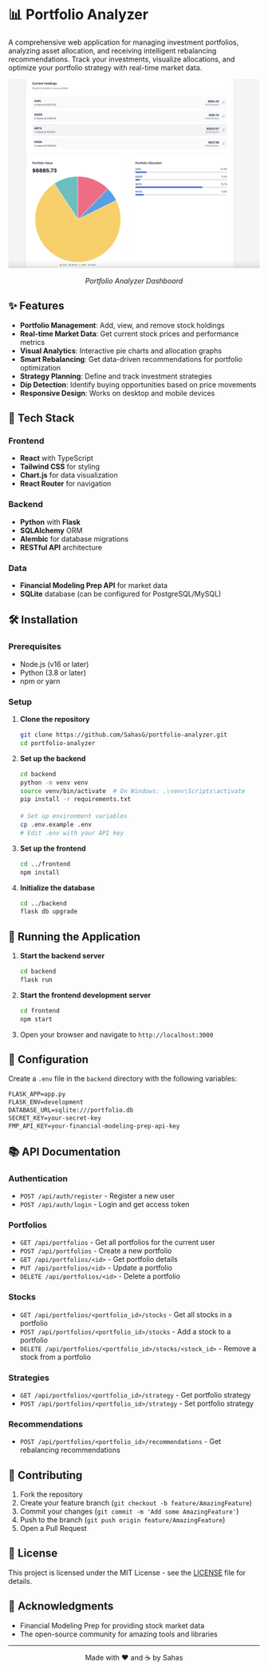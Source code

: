 # 📊 Portfolio Analyzer

A comprehensive web application for managing investment portfolios, analyzing asset allocation, and receiving intelligent rebalancing recommendations. Track your investments, visualize allocations, and optimize your portfolio strategy with real-time market data.

<div align="center">
  <img src="images/PortfolioScreenshot.png" alt="Portfolio Analyzer Screenshot" width="800"/>
  <p><em>Portfolio Analyzer Dashboard</em></p>
</div>

## ✨ Features

- **Portfolio Management**: Add, view, and remove stock holdings
- **Real-time Market Data**: Get current stock prices and performance metrics
- **Visual Analytics**: Interactive pie charts and allocation graphs
- **Smart Rebalancing**: Get data-driven recommendations for portfolio optimization
- **Strategy Planning**: Define and track investment strategies
- **Dip Detection**: Identify buying opportunities based on price movements
- **Responsive Design**: Works on desktop and mobile devices

## 🚀 Tech Stack

### Frontend
- **React** with TypeScript
- **Tailwind CSS** for styling
- **Chart.js** for data visualization
- **React Router** for navigation

### Backend
- **Python** with **Flask**
- **SQLAlchemy** ORM
- **Alembic** for database migrations
- **RESTful API** architecture

### Data
- **Financial Modeling Prep API** for market data
- **SQLite** database (can be configured for PostgreSQL/MySQL)

## 🛠️ Installation

### Prerequisites
- Node.js (v16 or later)
- Python (3.8 or later)
- npm or yarn

### Setup

1. **Clone the repository**
   ```bash
   git clone https://github.com/SahasG/portfolio-analyzer.git
   cd portfolio-analyzer
   ```

2. **Set up the backend**
   ```bash
   cd backend
   python -m venv venv
   source venv/bin/activate  # On Windows: .\venv\Scripts\activate
   pip install -r requirements.txt
   
   # Set up environment variables
   cp .env.example .env
   # Edit .env with your API key
   ```

3. **Set up the frontend**
   ```bash
   cd ../frontend
   npm install
   ```

4. **Initialize the database**
   ```bash
   cd ../backend
   flask db upgrade
   ```

## 🚦 Running the Application

1. **Start the backend server**
   ```bash
   cd backend
   flask run
   ```

2. **Start the frontend development server**
   ```bash
   cd frontend
   npm start
   ```

3. Open your browser and navigate to `http://localhost:3000`

## 🔧 Configuration

Create a `.env` file in the `backend` directory with the following variables:

```
FLASK_APP=app.py
FLASK_ENV=development
DATABASE_URL=sqlite:///portfolio.db
SECRET_KEY=your-secret-key
FMP_API_KEY=your-financial-modeling-prep-api-key
```

## 📚 API Documentation

### Authentication
- `POST /api/auth/register` - Register a new user
- `POST /api/auth/login` - Login and get access token

### Portfolios
- `GET /api/portfolios` - Get all portfolios for the current user
- `POST /api/portfolios` - Create a new portfolio
- `GET /api/portfolios/<id>` - Get portfolio details
- `PUT /api/portfolios/<id>` - Update a portfolio
- `DELETE /api/portfolios/<id>` - Delete a portfolio

### Stocks
- `GET /api/portfolios/<portfolio_id>/stocks` - Get all stocks in a portfolio
- `POST /api/portfolios/<portfolio_id>/stocks` - Add a stock to a portfolio
- `DELETE /api/portfolios/<portfolio_id>/stocks/<stock_id>` - Remove a stock from a portfolio

### Strategies
- `GET /api/portfolios/<portfolio_id>/strategy` - Get portfolio strategy
- `POST /api/portfolios/<portfolio_id>/strategy` - Set portfolio strategy

### Recommendations
- `POST /api/portfolios/<portfolio_id>/recommendations` - Get rebalancing recommendations

## 🤝 Contributing

1. Fork the repository
2. Create your feature branch (`git checkout -b feature/AmazingFeature`)
3. Commit your changes (`git commit -m 'Add some AmazingFeature'`)
4. Push to the branch (`git push origin feature/AmazingFeature`)
5. Open a Pull Request

## 📄 License

This project is licensed under the MIT License - see the [LICENSE](LICENSE) file for details.

## 🙏 Acknowledgments

- Financial Modeling Prep for providing stock market data
- The open-source community for amazing tools and libraries

---

<div align="center">
  Made with ❤️ and ☕ by Sahas
</div>

